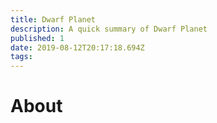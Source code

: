 ```yaml
---
title: Dwarf Planet
description: A quick summary of Dwarf Planet
published: 1
date: 2019-08-12T20:17:18.694Z
tags: 
---
```


# About